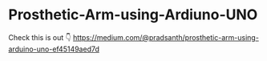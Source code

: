 # Prosthetic-Arm-using-Ardiuno-UNO

Check this is out  👇
  https://medium.com/@pradsanth/prosthetic-arm-using-arduino-uno-ef45149aed7d
